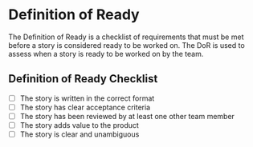 # Definition of Ready

The Definition of Ready is a checklist of requirements that must be met before a story is considered ready to be worked on. The DoR is used to assess when a story is ready to be worked on by the team.

## Definition of Ready Checklist

-   [ ] The story is written in the correct format
-   [ ] The story has clear acceptance criteria
-   [ ] The story has been reviewed by at least one other team member
-   [ ] The story adds value to the product
-   [ ] The story is clear and unambiguous

